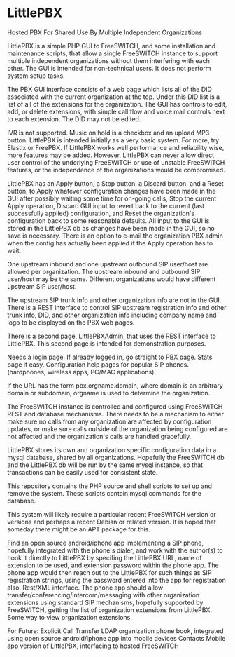 # LittlePBX

Hosted PBX For Shared Use By Multiple Independent Organizations


LittlePBX is a simple PHP GUI to FreeSWITCH, and some installation and maintenance scripts, that allow a single FreeSWITCH instance to support multiple independent organizations without them interfering with each other. The GUI is intended for non-technical users. It does not perform system setup tasks.


The PBX GUI interface consists of a web page which lists all of the DID associated with the current organization at the top. Under this DID list is a list of all of the extensions for the organization. The GUI has controls to edit, add, or delete extensions, with simple call flow and voice mail controls next to each extension. The DID may not be edited.

IVR is not supported. Music on hold is a checkbox and an upload MP3 button. LittlePBX is intended initially as a very basic system. For more, try Elastix or FreePBX. If LittlePBX works well performance and reliability wise, more features may be added. However, LittlePBX can never allow direct user control of the underlying FreeSWITCH or use of unstable FreeSWITCH features, or the independence of the organizations would be compromised. 

LittlePBX has an Apply button, a Stop button, a Discard button, and a Reset button, to Apply whatever configuration changes have been made in the GUI after possibly waiting some time for on-going calls, Stop the current Apply operation, Discard GUI input to revert back to the current (last successfully applied) configuration, and Reset the organization's configuration back to some reasonable defaults. All input to the GUI is stored in the LittlePBX db as changes have been made in the GUI, so no save is necessary. There is an option to e-mail the organization PBX admin when the config has actually been applied if the Apply operation has to wait.

One upstream inbound and one upstream outbound SIP user/host are allowed per organization. The upstream inbound and outbound SIP user/host may be the same. Different organizations would have different upstream SIP user/host.

The upstream SIP trunk info and other organization info are not in the GUI. There is a REST interface to control SIP upstream registration info and other trunk info, DID, and other organization info including company name and logo to be displayed on the PBX web pages.

There is a second page, LittlePBXAdmin, that uses the REST interface to LittlePBX. This second page is intended for demonstration purposes.

Needs a login page. If already logged in, go straight to PBX page.
Stats page if easy.
Configuration help pages for popular SIP phones. (hardphones, wireless apps, PC/MAC applications)

If the URL has the form pbx.orgname.domain, where domain is an arbitrary domain or subdomain, orgname is used to determine the organization.

The FreeSWITCH instance is controlled and configured using FreeSWITCH REST and database mechanisms. There needs to be a mechanism to either make sure no calls from any organization are affected by configuration updates, or make sure calls outside of the organization being configured are not affected and the organization's calls are handled gracefully.

LittlePBX stores its own and organization specific configuration data in a mysql database, shared by all organizations. Hopefully the FreeSWITCH db and the LittlePBX db will be run by the same mysql instance, so that transactions can be easily used for consistent state.

This repository contains the PHP source and shell scripts to set up and remove the system. These scripts contain mysql commands for the database.

This system will likely require a particular recent FreeSWITCH version or versions and perhaps a recent Debian or related version. It is hoped that someday there might be an APT package for this.

Find an open source android/iphone app implementing a SIP phone, hopefully integrated with the phone's dialer, and work with the author(s) to hook it directly to LittlePBX by specifing the LittlePBX URL, name of extension to be used, and extension password within the phone app. The phone app would then reach out to the LittlePBX for such things as SIP registration strings, using the password entered into the app for registration also. Rest/XML interface. The phone app should allow transfer/conferencing/intercom/messaging with other organization extensions using standard SIP mechanisms, hopefully supported by FreeSWITCH, getting the list of organization extensions from LittlePBX. Some way to view organization extensions.

For Future:
Explicit Call Transfer
LDAP organization phone book, integrated using open source android/iphone app into mobile devices Contacts
Mobile app version of LittlePBX, interfacing to hosted FreeSWITCH
